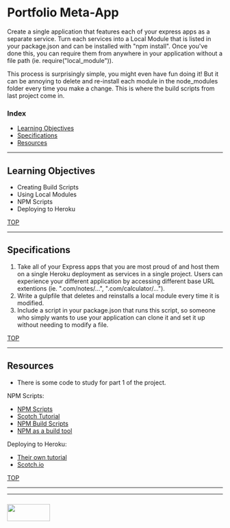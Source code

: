 # Portfolio Meta-App

Create a single application that features each of your express apps as a separate service.  Turn each services into a Local Module that is listed in your package.json and can be installed with "npm install".  Once you've done this, you can require them from anywhere in your application without a file path (ie. require("local_module")).  

This process is surprisingly simple, you might even have fun doing it! But it can be annoying to delete and re-install each module in the node_modules folder every time you make a change.  This is where the build scripts from last project come in.


### Index
* [Learning Objectives](#learning-objectives)
* [Specifications](#specifications)
* [Resources](#resources)

---

## Learning Objectives

* Creating Build Scripts
* Using Local Modules
* NPM Scripts
* Deploying to Heroku

[TOP](#index)

---

## Specifications



1. Take all of your Express apps that you are most proud of and host them on a single Heroku deployment as services in a single project.  Users can experience your different application by accessing different base URL extentions (ie. ".com/notes/...", ".com/calculator/..."). 
2. Write a gulpfile that deletes and reinstalls a local module every time it is modified. 
3. Include a script in your package.json that runs this script, so someone who simply wants to use your application can clone it and set it up without needing to modify a file.


[TOP](#index)

---

## Resources

* There is some code to study for part 1 of the project.  

NPM Scripts:
* [NPM Scripts](https://medium.freecodecamp.org/introduction-to-npm-scripts-1dbb2ae01633)
* [Scotch Tutorial](https://scotch.io/tutorials/using-npm-as-a-build-tool)
* [NPM Build Scripts](https://deliciousbrains.com/npm-build-script/)
* [NPM as a build tool](https://www.keithcirkel.co.uk/how-to-use-npm-as-a-build-tool/)

Deploying to Heroku:
* [Their own tutorial](https://devcenter.heroku.com/articles/getting-started-with-nodejs#introduction)
* [Scotch.io](https://scotch.io/tutorials/how-to-deploy-a-node-js-app-to-heroku)

[TOP](#index)

___
___
### <a href="http://elewa.education/blog" target="_blank"><img src="https://user-images.githubusercontent.com/18554853/34921062-506450ae-f97d-11e7-875f-6feeb26ad72d.png" width="100" height="40"/></a>

